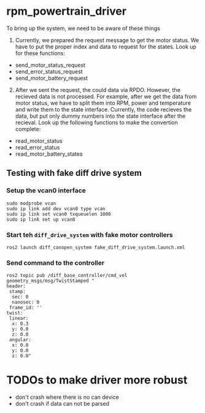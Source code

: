 # rpm_powertrain_driver

To bring up the system, we need to be aware of these things
1. Currently, we prepared the request message to get the motor status. We have to put the proper index and data to request for the states. Look up for
these functions:
- send_motor_status_request
- send_error_status_request
- send_motor_battery_request

2. After we sent the request, the could data via RPDO. However, the recieved data is not processed. For example, after we get the data from motor status,
we have to split them into RPM, power and temperature and write them to the state interface. 
Currently, the code recieves the data, but put only dummy numbers into the state interface after the recieval.
Look up the following functions to make the convertion complete:
- read_motor_status
- read_error_status
- read_motor_battery_states
 

## Testing with fake  diff drive system

### Setup the vcan0 interface
```
sudo modprobe vcan
sudo ip link add dev vcan0 type vcan
sudo ip link set vcan0 txqueuelen 1000
sudo ip link set up vcan0
```


### Start teh `diff_drive_system` with fake motor controllers
```
ros2 launch diff_canopen_system fake_diff_drive_system.launch.xml
```

### Send command to the controller
```
ros2 topic pub /diff_base_controller/cmd_vel geometry_msgs/msg/TwistStamped "
header:
 stamp:
  sec: 0
  nanosec: 0
 frame_id: ''
twist:
 linear:
  x: 0.3
  y: 0.0
  z: 0.0
 angular:
  x: 0.0
  y: 0.0
  z: 0.0"
```


# TODOs to make driver more robust
- don't crash where there is no can device
- don't crash if data can not be parsed


